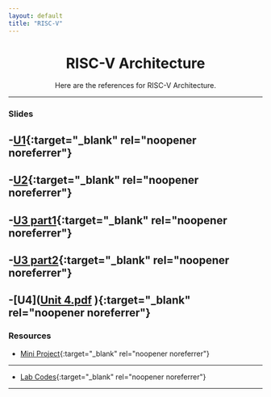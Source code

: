 ```yaml
---
layout: default
title: "RISC-V"
---
```


<div style="text-align: center; margin-top: 20px;">
  <h1>RISC-V Architecture</h1>
  <p>Here are the references for RISC-V Architecture.</p>
</div>

---



### Slides
-[U1]([COD_Unit1.pdf](https://github.com/user-attachments/files/18229106/COD_Unit1.pdf)
){:target="_blank" rel="noopener noreferrer"}
---
-[U2]([COD_Unit2.pdf](https://github.com/user-attachments/files/18229109/COD_Unit2.pdf)
){:target="_blank" rel="noopener noreferrer"}
---
-[U3 part1]([Unit3_part1.pdf](https://github.com/user-attachments/files/18229111/Unit3_part1.pdf)
){:target="_blank" rel="noopener noreferrer"}
---
-[U3 part2]([Unit3_part2.pdf](https://github.com/user-attachments/files/18229132/Unit3_part2.pdf)
){:target="_blank" rel="noopener noreferrer"}
---
-[U4]([Unit 4.pdf](https://github.com/user-attachments/files/18229110/Unit.4.pdf)
){:target="_blank" rel="noopener noreferrer"}
---




### Resources
- [Mini Project](https://github.com/Mallikyesh/RISCV/blob/main/RISCvProject.pdf){:target="_blank" rel="noopener noreferrer"}
---
- [Lab Codes](https://github.com/Mallikyesh/RISCV){:target="_blank" rel="noopener noreferrer"}
---
